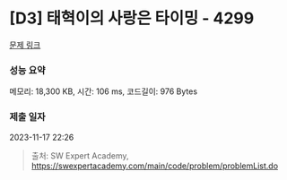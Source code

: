 # [D3] 태혁이의 사랑은 타이밍 - 4299 

[문제 링크](https://swexpertacademy.com/main/code/problem/problemDetail.do?contestProbId=AWLv6mx6htoDFAVV) 

### 성능 요약

메모리: 18,300 KB, 시간: 106 ms, 코드길이: 976 Bytes

### 제출 일자

2023-11-17 22:26



> 출처: SW Expert Academy, https://swexpertacademy.com/main/code/problem/problemList.do